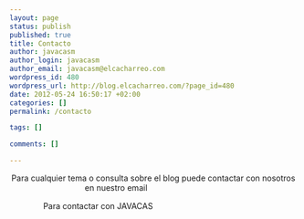 ```yaml
--- 
layout: page
status: publish
published: true
title: Contacto
author: javacasm
author_login: javacasm
author_email: javacasm@elcacharreo.com
wordpress_id: 480
wordpress_url: http://blog.elcacharreo.com/?page_id=480
date: 2012-05-24 16:50:17 +02:00
categories: []
permalink: /contacto

tags: []

comments: []

---
```

<p style="text-align: center;">Para cualquier tema o consulta sobre el blog puede contactar con nosotros en nuestro email
<img class="aligncenter" title="infoelcacharreo" src="http://blog.elcacharreo.com/wp-content/uploads/2012/05/infoelcacharreo.png" alt="" width="127" height="11" /></p>
<p style="text-align: center;">Para contactar con JAVACAS
<img class="size-full wp-image-659 aligncenter" title="jav" src="http://blog.elcacharreo.com/wp-content/uploads/2012/05/jav.png" alt="" width="190" height="15" /></p>
